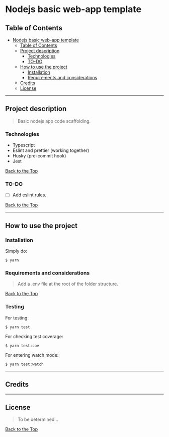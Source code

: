 # Nodejs basic web-app template

## Table of Contents

- [Nodejs basic web-app template](#nodejs-basic-web-app-template)
  - [Table of Contents](#table-of-contents)
  - [Project description](#project-description)
    - [Technologies](#technologies)
    - [TO-DO](#to-do)
  - [How to use the project](#how-to-use-the-project)
    - [Installation](#installation)
    - [Requirements and considerations](#requirements-and-considerations)
  - [Credits](#credits)
  - [License](#license)

---

## Project description

> Basic nodejs app code scaffolding.

### Technologies

- Typescript
- Eslint and prettier (working together)
- Husky (pre-commit hook)
- Jest

[Back to the Top](#table-of-contents)

### TO-DO

- [ ] Add eslint rules.

[Back to the Top](#table-of-contents)

---

## How to use the project

### Installation

Simply do:

```
$ yarn

```

### Requirements and considerations

> Add a .env file at the root of the folder structure.

[Back to the Top](#table-of-contents)

### Testing

For testing:

```
$ yarn test
```

For checking test coverage:

```
$ yarn test:cov
```

For entering watch mode:

```
$ yarn test:watch
```

---

## Credits

---

## License

> To be determined...

[Back to the Top](#table-of-contents)
